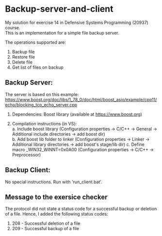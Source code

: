 # Backup-server-and-client

My solution for exercise 14 in Defensive Systems Programming (20937) course.<br />
This is an implementation for a simple file backup server.<br />

The operations supported are:
1. Backup file
2. Restore file
3. Delete file
4. Get list of files on backup

## Backup Server:

The server is based on this example: https://www.boost.org/doc/libs/1_78_0/doc/html/boost_asio/example/cpp11/echo/blocking_tcp_echo_server.cpp<br />

1. Dependencies: Boost library (available at https://www.boost.org)

2. Compilation instructions (in VS):<br />
  a. Include boost library (Configuration properties -> C/C++ -> General -> Additional include directories -> add boost dir)<br />
  b. Add boost lib folder to linker (Configuration properties -> Linker -> Additional library directories -> add boost's  stage/lib dir)
  c. Define macro _WIN32_WINNT=0x0A00 (Configuration properties -> C/C++ -> Preprocessor)

## Backup Client:

No special instructions. Run with 'run_client.bat'.

## Message to the exersice checker

The protocol did not state a status code for a successful backup or deletion of a file. Hence, I added the following status codes:
1. 208 - Successful deletion of a file
2. 209 - Successful backup of a file
